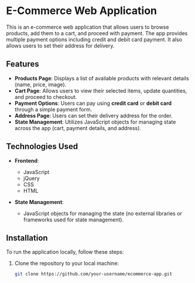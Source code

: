 # E-Commerce Web Application

This is an e-commerce web application that allows users to browse products, add them to a cart, and proceed with payment. The app provides multiple payment options including credit and debit card payment. It also allows users to set their address for delivery. 

## Features

- **Products Page**: Displays a list of available products with relevant details (name, price, image).
- **Cart Page**: Allows users to view their selected items, update quantities, and proceed to checkout.
- **Payment Options**: Users can pay using **credit card** or **debit card** through a simple payment form.
- **Address Page**: Users can set their delivery address for the order.
- **State Management**: Utilizes JavaScript objects for managing state across the app (cart, payment details, and address).
  
## Technologies Used

- **Frontend**: 
  - JavaScript
  - jQuery
  - CSS
  - HTML

- **State Management**: 
  - JavaScript objects for managing the state (no external libraries or frameworks used for state management).

## Installation

To run the application locally, follow these steps:

1. Clone the repository to your local machine:
   ```bash
   git clone https://github.com/your-username/ecommerce-app.git
